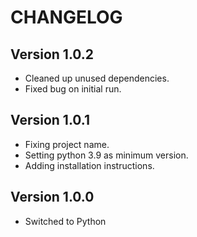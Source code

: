 # CHANGELOG

## Version 1.0.2

* Cleaned up unused dependencies.
* Fixed bug on initial run.

## Version 1.0.1

* Fixing project name.
* Setting python 3.9 as minimum version.
* Adding installation instructions.

## Version 1.0.0

* Switched to Python
